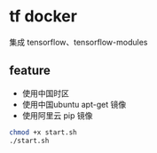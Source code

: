# tf docker

集成 tensorflow、tensorflow-modules

## feature

- 使用中国时区
- 使用中国ubuntu apt-get 镜像
- 使用阿里云 pip 镜像

```bash
chmod +x start.sh
./start.sh
```

